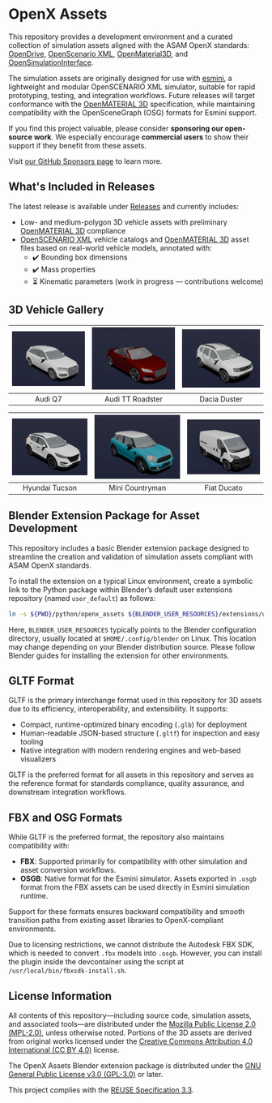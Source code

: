 # OpenX Assets

This repository provides a development environment and a curated collection of simulation assets aligned with the ASAM OpenX standards: [OpenDrive](https://www.asam.net/standards/detail/opendrive/), [OpenScenario XML](https://www.asam.net/standards/detail/openscenario-xml/), [OpenMaterial3D](https://www.asam.net/standards/detail/openmaterial/), and [OpenSimulationInterface](https://www.asam.net/standards/detail/osi/).

The simulation assets are originally designed for use with [esmini](https://esmini.github.io/), a lightweight and modular OpenSCENARIO XML simulator, suitable for rapid prototyping, testing, and integration workflows. Future releases will target conformance with the [OpenMATERIAL 3D](https://www.asam.net/standards/detail/openmaterial/) specification, while maintaining compatibility with the OpenSceneGraph (OSG) formats for Esmini support.

If you find this project valuable, please consider **sponsoring our open-source work**. We especially encourage **commercial users** to show their support if they benefit from these assets.

Visit [our GitHub Sponsors page](https://github.com/sponsors/bounverif) to learn more.

## What's Included in Releases

The latest release is available under [Releases](https://github.com/bounverif/openx-assets/releases) and currently includes:
- Low- and medium-polygon 3D vehicle assets with preliminary [OpenMATERIAL 3D](https://www.asam.net/standards/detail/openmaterial/) compliance
- [OpenSCENARIO XML](https://www.asam.net/standards/detail/openscenario-xml/) vehicle catalogs and [OpenMATERIAL 3D](https://www.asam.net/standards/detail/openmaterial/) asset files based on real-world vehicle models, annotated with:
  - ✔️ Bounding box dimensions  
  - ✔️ Mass properties  
  - ⏳ Kinematic parameters (work in progress — contributions welcome)

## 3D Vehicle Gallery

| [![Audi Q7](src/vehicles/main/m1_audi_q7_2015/m1_audi_q7_2015.thumbnail.webp)](src/vehicles/main/m1_audi_q7_2015) | [![Audi TT Roadster](src/vehicles/main/m1_audi_tt_2014_roadster/m1_audi_tt_2014_roadster.thumbnail.webp)](src/vehicles/main/m1_audi_tt_2014_roadster) | [![Dacia Duster](src/vehicles/main/m1_dacia_duster_2010/m1_dacia_duster_2010.thumbnail.webp)](src/vehicles/main/m1_dacia_duster_2010) |
|:--:|:--:|:--:|
| Audi Q7 | Audi TT Roadster | Dacia Duster |

| [![Hyundai Tucson](src/vehicles/main/m1_hyundai_tucson_2015/m1_hyundai_tucson_2015.thumbnail.webp)](src/vehicles/main/m1_hyundai_tucson_2015) | [![Mini Countryman](src/vehicles/main/m1_mini_countryman_2016/m1_mini_countryman_2016.thumbnail.webp)](src/vehicles/main/m1_mini_countryman_2016) | [![Fiat Ducato](src/vehicles/main/n1_fiat_ducato_2014/n1_fiat_ducato_2014.thumbnail.webp)](src/vehicles/main/n1_fiat_ducato_2014) |
|:--:|:--:|:--:|
| Hyundai Tucson | Mini Countryman | Fiat Ducato |

## Blender Extension Package for Asset Development

This repository includes a basic Blender extension package designed to streamline the creation and validation of simulation assets compliant with ASAM OpenX standards.

To install the extension on a typical Linux environment, create a symbolic link to the Python package within Blender’s default user extensions repository (named `user_default`) as follows:

```bash
ln -s ${PWD}/python/openx_assets ${BLENDER_USER_RESOURCES}/extensions/user_default/
```

Here, `BLENDER_USER_RESOURCES` typically points to the Blender configuration directory, usually located at `$HOME/.config/blender` on Linux. This location may change depending on your Blender distribution source. Please follow Blender guides for installing the extension for other environments.

## GLTF Format

GLTF is the primary interchange format used in this repository for 3D assets due to its efficiency, interoperability, and extensibility. It supports:

- Compact, runtime-optimized binary encoding (`.glb`) for deployment
- Human-readable JSON-based structure (`.gltf`) for inspection and easy tooling
- Native integration with modern rendering engines and web-based visualizers

GLTF is the preferred format for all assets in this repository and serves as the reference format for standards compliance, quality assurance, and downstream integration workflows.

## FBX and OSG Formats

While GLTF is the preferred format, the repository also maintains compatibility with:

- **FBX**: Supported primarily for compatibility with other simulation and asset conversion workflows.
- **OSGB**: Native format for the Esmini simulator. Assets exported in `.osgb` format from the FBX assets can be used directly in Esmini simulation runtime.

Support for these formats ensures backward compatibility and smooth transition paths from existing asset libraries to OpenX-compliant environments.

Due to licensing restrictions, we cannot distribute the Autodesk FBX SDK, which is needed to convert `.fbx`  models into `.osgb`. However, you can install the plugin inside the devcontainer using the script at `/usr/local/bin/fbxsdk-install.sh`.

## License Information

All contents of this repository—including source code, simulation assets, and associated tools—are distributed under the [Mozilla Public License 2.0 (MPL-2.0)](https://opensource.org/licenses/MPL-2.0), unless otherwise noted. Portions of the 3D assets are derived from original works licensed under the [Creative Commons Attribution 4.0 International (CC BY 4.0)](https://creativecommons.org/licenses/by/4.0/) license.

The OpenX Assets Blender extension package is distributed under the [GNU General Public License v3.0 (GPL-3.0)](https://opensource.org/licenses/GPL-3.0) or later.

This project complies with the [REUSE Specification 3.3](https://reuse.software/spec-3.3/).
